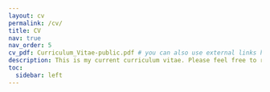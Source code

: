 ```yaml
---
layout: cv
permalink: /cv/
title: CV
nav: true
nav_order: 5
cv_pdf: Curriculum_Vitae-public.pdf # you can also use external links here
description: This is my current curriculum vitae. Please feel free to reach out if you would like to connect or discuss any ideas!
toc:
  sidebar: left
---
```

